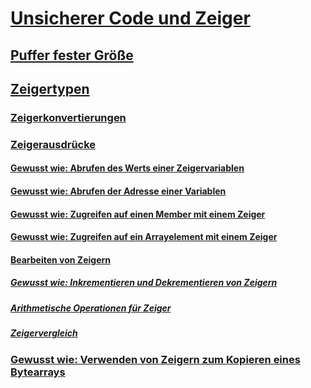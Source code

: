 # [Unsicherer Code und Zeiger](index.md)
## [Puffer fester Größe](fixed-size-buffers.md)
## [Zeigertypen](pointer-types.md)
### [Zeigerkonvertierungen](pointer-conversions.md)
### [Zeigerausdrücke](pointer-expressions.md)
#### [Gewusst wie: Abrufen des Werts einer Zeigervariablen](how-to-obtain-the-value-of-a-pointer-variable.md)
#### [Gewusst wie: Abrufen der Adresse einer Variablen](how-to-obtain-the-address-of-a-variable.md)
#### [Gewusst wie: Zugreifen auf einen Member mit einem Zeiger](how-to-access-a-member-with-a-pointer.md)
#### [Gewusst wie: Zugreifen auf ein Arrayelement mit einem Zeiger](how-to-access-an-array-element-with-a-pointer.md)
#### [Bearbeiten von Zeigern](manipulating-pointers.md)
##### [Gewusst wie: Inkrementieren und Dekrementieren von Zeigern](how-to-increment-and-decrement-pointers.md)
##### [Arithmetische Operationen für Zeiger](arithmetic-operations-on-pointers.md)
##### [Zeigervergleich](pointer-comparison.md)
### [Gewusst wie: Verwenden von Zeigern zum Kopieren eines Bytearrays](how-to-use-pointers-to-copy-an-array-of-bytes.md)
